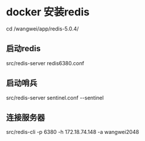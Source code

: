 # docker 安装redis

cd /wangwei/app/redis-5.0.4/

## 启动redis
src/redis-server redis6380.conf

## 启动哨兵
src/redis-server sentinel.conf --sentinel

## 连接服务器
src/redis-cli -p 6380 -h 172.18.74.148 -a wangwei2048

